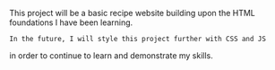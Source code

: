 This project will be a basic recipe website building upon the HTML 
foundations I have been learning.
	
	In the future, I will style this project further with CSS and JS 
in order to continue to learn and demonstrate my skills.

